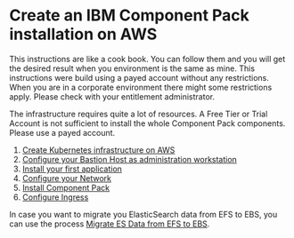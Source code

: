 Create an IBM Component Pack installation on AWS
================================================

This instructions are like a cook book. You can follow them and you will get the desired result when you environment is the same as mine. This instructions were build using a payed account without any restrictions. When you are in a corporate environment there might some restrictions apply. Please check with your entitlement administrator.

The infrastructure requires quite a lot of resources. A Free Tier or Trial Account is not sufficient to install the whole Component Pack
components. Please use a payed account.

1. [Create Kubernetes infrastructure on AWS](chapter1.html)
2. [Configure your Bastion Host as administration workstation](chapter2.html)
3. [Install your first application](chapter3.html)
4. [Configure your Network](chapter4.html)
5. [Install Component Pack](chapter5.html)
6. [Configure Ingress](chapter6.html)

In case you want to migrate you ElasticSearch data from EFS to EBS, you can use the process [Migrate ES Data from EFS to EBS](migrate_es_data.html).
